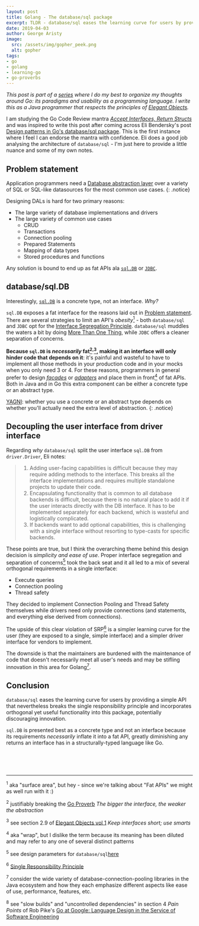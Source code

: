 ```yaml
---
layout: post
title: Golang - The database/sql package
excerpt: TLDR - database/sql eases the learning curve for users by providing a simple API that nevertheless breaks the single responsibility principle and incorporates orthogonal yet useful functionality into this package.
date: 2019-04-03
author: George Aristy
image:
  src: /assets/img/gopher_peek.png
  alt: gopher
tags:
- go
- golang
- learning-go
- go-proverbs
---
```


*This post is part of a [series](https://llorllale.github.io/tags/#learning-go) where I do my best to organize my thoughts around Go: its paradigms and usability as a programming language. I write this as a Java programmer that respects the principles of [Elegant Objects](https://www.elegantobjects.org/).*

I am studying the Go Code Review mantra [*Accept Interfaces, Return Structs*](https://github.com/golang/go/wiki/CodeReviewComments#interfaces) and was inspired to write this post after coming across Eli Bendersky's post [Design patterns in Go's database/sql package](https://eli.thegreenplace.net/2019/design-patterns-in-gos-databasesql-package/). This is the first instance where I feel I can endorse the mantra with confidence. Eli does a good job analysing the architecture of `database/sql` - I'm just here to provide a little nuance and some of my own notes.

## Problem statement

Application programmers need a [Database abstraction layer](https://en.wikipedia.org/wiki/Database_abstraction_layer) over a variety of SQL or SQL-like datasources for the most common use cases.
{: .notice}

Designing DALs is hard for two primary reasons:

* The large variety of database implementations and drivers
* The large variety of common use cases
  * CRUD
  * Transactions
  * Connection pooling
  * Prepared Statements
  * Mapping of data types
  * Stored procedures and functions

Any solution is bound to end up as fat APIs ala [`sql.DB`](https://golang.org/pkg/database/sql/#DB) or [`JDBC`](https://docs.oracle.com/en/java/javase/11/docs/api/java.sql/java/sql/package-summary.html).

## database/sql.DB

Interestingly, [`sql.DB`](https://golang.org/pkg/database/sql/#DB) is a concrete type, not an interface. *Why?*

`sql.DB` exposes a fat interface for the reasons laid out in [Problem statement](#problem-statement). There are several strategies to limit an API's *obesity*[<sup>1</sup>](#note1) - both `database/sql` and `JDBC` opt for the [Interface Segregation Principle](https://en.wikipedia.org/wiki/Interface_segregation_principle). `database/sql` muddles the waters a bit by doing [More Than One Thing](https://en.wikipedia.org/wiki/Single_responsibility_principle), while `JDBC` offers a cleaner separation of concerns.

**Because `sql.DB` is *necessarily* fat[<sup>2</sup>](#note2)<sup>,</sup>[<sup>3</sup>](#note3), making it an interface will only hinder code that depends on it**: it's painful and wasteful to have to implement all those methods in your production code and in your mocks when you only need 3 or 4. For these reasons, programmers in general prefer to design [*facades*](https://en.wikipedia.org/wiki/Facade_pattern) or [*adapters*](https://en.wikipedia.org/wiki/Adapter_pattern) and place them in front[<sup>4</sup>](#note3) of fat APIs. Both in Java and in Go this extra component can be either a concrete type or an abstract type.

[YAGNI](https://en.wikipedia.org/wiki/You_aren%27t_gonna_need_it): whether you use a concrete or an abstract type depends on whether you'll actually need the extra level of abstraction.
{: .notice}

## Decoupling the user interface from driver interface

Regarding *why* `database/sql` split the user interface `sql.DB` from `driver.Driver`, Eli notes:

> 1. Adding user-facing capabilities is difficult because they may require adding methods to the interface. This breaks all the interface implementations and requires multiple standalone projects to update their code.
> 2. Encapsulating functionality that is common to all database backends is difficult, because there is no natural place to add it if the user interacts directly with the DB interface. It has to be implemented separately for each backend, which is wasteful and logistically complicated.
> 3. If backends want to add optional capabilities, this is challenging with a single interface without resorting to type-casts for specific backends.

These points are true, but I think the overarching theme behind this design decision is *simplicity and ease of use*. Proper interface segregation and separation of concerns[<sup>5</sup>](#note5) took the back seat and it all led to a mix of several orthogonal requirements in a single interface:

* Execute queries
* Connection pooling
* Thread safety

They decided to implement Connection Pooling and Thread Safety themselves while drivers need only provide connections (and statements, and everything else derived from connections).

The upside of this clear violation of SRP[<sup>6</sup>](#note6) is a simpler learning curve for the user (they are exposed to a single, simple interface) and a simpler driver interface for vendors to implement.

The downside is that the maintainers are burdened with the maintenance of code that doesn't necessarily meet all user's needs and may be stifling innovation in this area for Golang[<sup>7</sup>](#note7).

## Conclusion

`database/sql` eases the learning curve for users by providing a simple API that nevertheless breaks the single responsibility principle and incorporates orthogonal yet useful functionality into this package, potentially discouraging innovation.

`sql.DB` is presented best as a concrete type and not an interface because its requirements *necessarily* inflate it into a fat API, greatly diminishing any returns an interface has in a structurally-typed language like Go.

<br/><br/><br/>

-----

<span id="note1"><sup>1</sup></span> aka "surface area", but hey - since we're talking about "Fat APIs" we might as well run with it :)

<span id="note2"><sup>2</sup></span> justifiably breaking the [Go Proverb](https://go-proverbs.github.io/) *The bigger the interface, the weaker the abstraction*

<span id="note3"><sup>3</sup></span> see section 2.9 of [Elegant Objects vol 1](https://www.amazon.ca/Elegant-Objects-Yegor-Bugayenko/dp/1519166915) *Keep interfaces short; use smarts* 

<span id="note4"><sup>4</sup></span> aka "wrap", but I dislike the term because its meaning has been diluted and may refer to any one of several distinct patterns

<span id="note5"><sup>5</sup></span> see design parameters for `database/sql`[here](https://raw.githubusercontent.com/golang/go/master/src/database/sql/doc.txt)

<span id="note6"><sup>6</sup></span> [Single Responsibility Principle](https://en.wikipedia.org/wiki/Single_responsibility_principle)

<span id="note7"><sup>7</sup></span> consider the wide variety of database-connection-pooling libraries in the Java ecosystem and how they each emphasize different aspects like ease of use, performance, features, etc.

<span id="note8"><sup>8</sup></span> see "slow builds" and "uncontrolled dependencies" in section 4 *Pain Points* of Rob Pike's [Go at Google: Language Design in the Service of Software Engineering](https://talks.golang.org/2012/splash.article)
